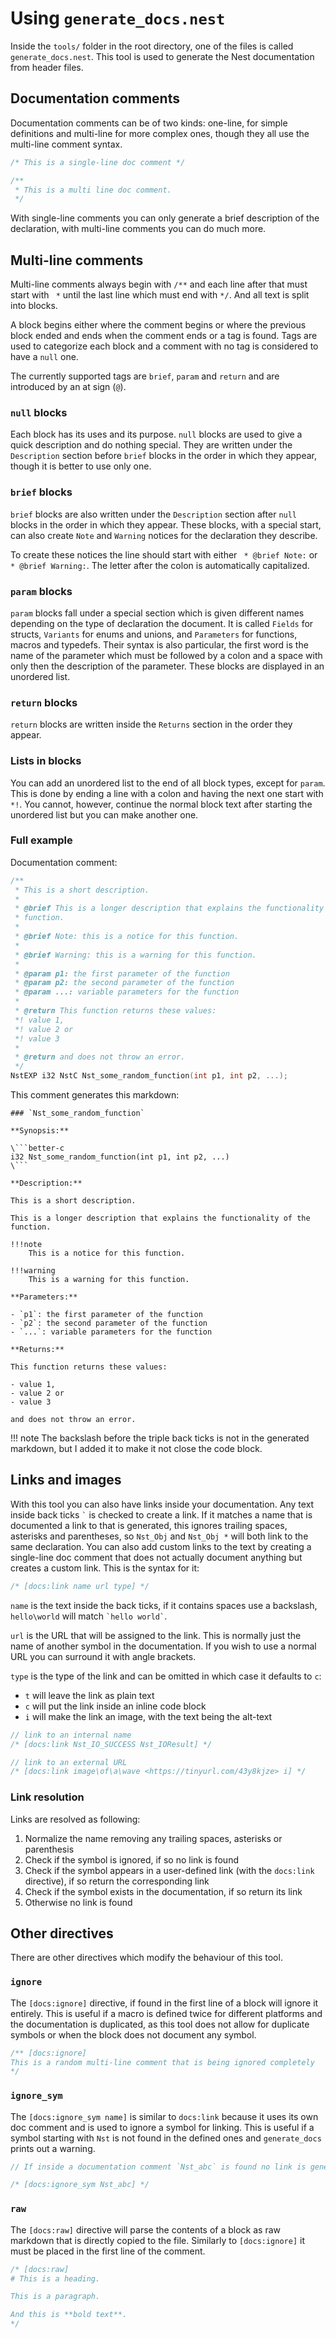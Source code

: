 # Using `generate_docs.nest`

Inside the `tools/` folder in the root directory, one of the files is called
`generate_docs.nest`. This tool is used to generate the Nest documentation from
header files.

## Documentation comments

Documentation comments can be of two kinds: one-line, for simple definitions
and multi-line for more complex ones, though they all use the multi-line
comment syntax.

```c
/* This is a single-line doc comment */

/**
 * This is a multi line doc comment.
 */
```

With single-line comments you can only generate a brief description of the
declaration, with multi-line comments you can do much more.

## Multi-line comments

Multi-line comments always begin with `/**` and each line after that must start
with ` *` until the last line which must end with `*/`. And all text is split
into blocks.

A block begins either where the comment begins or where the previous block
ended and ends when the comment ends or a tag is found. Tags are used to
categorize each block and a comment with no tag is considered to have a `null`
one.

The currently supported tags are `brief`, `param` and `return` and are
introduced by an at sign (`@`).

### `null` blocks

Each block has its uses and its purpose. `null` blocks are used to give a quick
description and do nothing special. They are written under the `Description`
section before `brief` blocks in the order in which they appear, though it is
better to use only one.

### `brief` blocks

`brief` blocks are also written under the `Description` section after `null`
blocks in the order in which they appear. These blocks, with a special start,
can also create `Note` and `Warning` notices for the declaration they describe.

To create these notices the line should start with either ` * @brief Note:` or
` * @brief Warning:`. The letter after the colon is automatically capitalized.

### `param` blocks

`param` blocks fall under a special section which is given different names
depending on the type of declaration the document. It is called `Fields` for
structs, `Variants` for enums and unions, and `Parameters` for functions,
macros and typedefs. Their syntax is also particular, the first word is the
name of the parameter which must be followed by a colon and a space with only
then the description of the parameter. These blocks are displayed in an
unordered list.

### `return` blocks

`return` blocks are written inside the `Returns` section in the order they
appear.

### Lists in blocks

You can add an unordered list to the end of all block types, except for `param`.
This is done by ending a line with a colon and having the next one start with
` *! `. You cannot, however, continue the normal block text after starting the
unordered list but you can make another one.

### Full example

Documentation comment:

```c
/**
 * This is a short description.
 *
 * @brief This is a longer description that explains the functionality of the
 * function.
 *
 * @brief Note: this is a notice for this function.
 *
 * @brief Warning: this is a warning for this function.
 *
 * @param p1: the first parameter of the function
 * @param p2: the second parameter of the function
 * @param ...: variable parameters for the function
 *
 * @return This function returns these values:
 *! value 1,
 *! value 2 or
 *! value 3
 *
 * @return and does not throw an error.
 */
NstEXP i32 NstC Nst_some_random_function(int p1, int p2, ...);
```

This comment generates this markdown:

```text
### `Nst_some_random_function`

**Synopsis:**

\```better-c
i32 Nst_some_random_function(int p1, int p2, ...)
\```

**Description:**

This is a short description.

This is a longer description that explains the functionality of the function.

!!!note
    This is a notice for this function.

!!!warning
    This is a warning for this function.

**Parameters:**

- `p1`: the first parameter of the function
- `p2`: the second parameter of the function
- `...`: variable parameters for the function

**Returns:**

This function returns these values:

- value 1,
- value 2 or
- value 3

and does not throw an error.
```

!!! note
    The backslash before the triple back ticks is not in the generated markdown,
    but I added it to make it not close the code block.

## Links and images

With this tool you can also have links inside your documentation. Any text
inside back ticks `` ` `` is checked to create a link. If it matches a name
that is documented a link to that is generated, this ignores trailing spaces,
asterisks and parentheses, so `Nst_Obj` and `Nst_Obj *` will both link to the
same declaration. You can also add custom links to the text by creating a
single-line doc comment that does not actually document anything but creates
a custom link. This is the syntax for it:

```c
/* [docs:link name url type] */
```

`name` is the text inside the back ticks, if it contains spaces use a
backslash, `hello\world` will match `` `hello world` ``.

`url` is the URL that will be assigned to the link. This is normally just the
name of another symbol in the documentation. If you wish to use a normal URL
you can surround it with angle brackets.

`type` is the type of the link and can be omitted in which case it defaults to
`c`:

- `t` will leave the link as plain text
- `c` will put the link inside an inline code block
- `i` will make the link an image, with the text being the alt-text

```c
// link to an internal name
/* [docs:link Nst_IO_SUCCESS Nst_IOResult] */

// link to an external URL
/* [docs:link image\of\a\wave <https://tinyurl.com/43y8kjze> i] */
```

### Link resolution

Links are resolved as following:

1. Normalize the name removing any trailing spaces, asterisks or parenthesis
2. Check if the symbol is ignored, if so no link is found
2. Check if the symbol appears in a user-defined link (with the `docs:link`
   directive), if so return the corresponding link
3. Check if the symbol exists in the documentation, if so return its link
4. Otherwise no link is found

## Other directives

There are other directives which modify the behaviour of this tool.

### `ignore`

The `[docs:ignore]` directive, if found in the first line of a block will
ignore it entirely. This is useful if a macro is defined twice for different
platforms and the documentation is duplicated, as this tool does not allow for
duplicate symbols or when the block does not document any symbol.

```c
/** [docs:ignore]
This is a random multi-line comment that is being ignored completely
*/
```

### `ignore_sym`

The `[docs:ignore_sym name]` is similar to `docs:link` because it uses its own
doc comment and is used to ignore a symbol for linking. This is useful if a
symbol starting with `Nst` is not found in the defined ones and `generate_docs`
prints out a warning.

```c
// If inside a documentation comment `Nst_abc` is found no link is generated

/* [docs:ignore_sym Nst_abc] */
```

### `raw`

The `[docs:raw]` directive will parse the contents of a block as raw markdown
that is directly copied to the file. Similarly to `[docs:ignore]` it must be
placed in the first line of the comment.

```c
/* [docs:raw]
# This is a heading.

This is a paragraph.

And this is **bold text**.
*/
```
